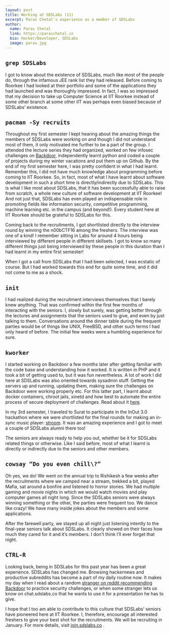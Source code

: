 ```yaml
---
layout: post
title: Working at SDSLabs (11)
excerpt: Paras Chetal's experience as a member of SDSLabs
author:
  name: Paras Chetal
  link: https://paraschetal.in
  bio: Hacker/Developer, SDSLabs
  image: paras.jpg
---
```


## `grep SDSLabs`

I got to know about the existence of SDSLabs, much like most of the people do, through the infamous JEE rank list they had released. Before coming to Roorkee I had looked at their portfolio and some of the applications they had launched and was thoroughly impressed. In fact, I was so impressed that my decision to take up Computer Science at IIT Roorkee instead of some other branch at some other IIT was perhaps even biased because of SDSLabs’ existence.


## `pacman -Sy recruits`

Throughout my first semester I kept hearing about the amazing things the members of SDSLabs were working on and though I did not understand most of them, it only motivated me further to be a part of the group. I attended the lecture series they had organized, worked on few infosec challenges on [Backdoor](https://backdoor.sdslabs.co), independently learnt python and coded a couple of projects during my winter vacations and put them up on Github. By the end of my first semester here, I was pretty confident in what I had learnt. Remember this, I did not have much knowledge about programming before coming to IIT Roorkee. So, in fact, most of what I have learnt about software development in such a short time is directly/indirectly due to SDSLabs. This is what I like most about SDSLabs, that it has been successfully able to raise from scratch, a whole new culture of software development at IIT Roorkee! And not just that, SDSLabs has even played an indispensable role in promoting fields like information security, competitive programming,  machine learning etc. in the campus (and beyond!). Every student here at IIT Roorkee should be grateful to SDSLabs for this.

Coming back to the recruitments, I got shortlisted directly to the interview round by winning the n00bCTF16 among the freshers. The interview was one of a kind! I remember sitting in Labs for around 4 hours being interviewed by different people in different skillsets. I got to know so many different things just being interviewed by these people in this duration than I had learnt in my entire first semester!

When I got a call from SDSLabs that I had been selected, I was ecstatic of course. But I had worked towards this end for quite some time, and it did not come to me as a shock.

## `init`

I had realized during the recruitment interviews themselves that I barely knew anything. That was confirmed within the first few months of interacting with the seniors. I, slowly but surely, was getting better through the lectures and assignments that the seniors used to give, and even by just talking to them. Conversations around the dinner table during the frequent parties would be of things like UNIX, FreeBSD, and other such terms I had only heard of before. The initial few weeks were a humbling experience for sure.


## `kworker`

I started working on Backdoor a few months later after getting familiar with the code base and understanding how it worked. It is written in PHP and it took a bit of getting used to, but it was fun nevertheless. A lot of work I did here at SDSLabs was also oriented towards sysadmin stuff. Getting the servers up and running, updating them, making sure the challenges on Backdoor were working properly etc. For this latter part, I learnt about docker containers, chroot jails, xinetd and how best to automate the entire process of secure deployment of challenges. Read about it [here](https://blog.sdslabs.co/2015/11/dockerizing-backdoor).

In my 3rd semester, I traveled to Surat to participate in the InOut 3.0 hackathon where we were shortlisted for the final rounds for making an in-sync music player: [stroom](https://github.com/hareshkh/stroom). It was an amazing experience and I got to meet a couple of SDSLabs alumni there too!

The seniors are always ready to help you out, whether be it for SDSLabs related things or otherwise. Like I said before, most of what I learnt is directly or indirectly due to the seniors and other members.

## `cowsay “Do you even chill\?”`

Oh yes, we do! We went on the annual trip to Rishikesh a few weeks after the recruitments where we camped near a stream, trekked a bit, played Mafia, sat around a bonfire and listened to horror stories. We had multiple gaming and movie nights in which we would watch movies and play computer games all night long. Since the SDSLabs seniors were always winning something or the other, the parties were frequent too. We dance like crazy! We have many inside jokes about the members and some applications.

After the farewell party, we stayed up all night just listening intently to the final-year seniors talk about SDSLabs. It clearly showed on their faces how much they cared for it and it’s members. I don’t think I’ll ever forget that night.


## `CTRL-R`

Looking back, being in SDSLabs for this past year has been a great experience. SDSLabs has changed me. Browsing hackernews and productive subreddits has become a part of my daily routine now. It makes my day when I read about a random [stranger on reddit recommending Backdoor](https://www.reddit.com/r/netsecstudents/comments/5klcm2/any_good_ctf_dumps/dbor693/) to practice security challenges, or when some stranger lets us know on chat.sdslabs.co that he wants to use it for a presentation he has to give.

I hope that I too am able to contribute to this culture that SDSLabs’ seniors have pioneered here at IIT Roorkee. I, therefore, encourage all interested freshers to give your best shot for the recruitments. We will be recruiting in January. For more details, visit [join.sdslabs.co](https://join.sdslabs.co) .




